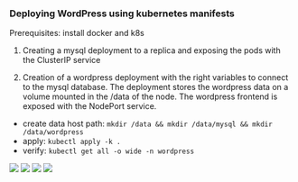 
### Deploying WordPress using kubernetes manifests

Prerequisites: install docker and k8s

1. Creating a mysql deployment to a replica and exposing the pods with the ClusterIP service
                   
2. Creation of a wordpress deployment with the right variables to connect to the mysql database.
The deployment stores the wordpress data on a volume mounted in the /data of the node.
The wordpress frontend is exposed with the NodePort service.
- create data host path: `mkdir /data && mkdir /data/mysql && mkdir /data/wordpress`
 - apply: `kubectl apply -k .`
 - verify: `kubectl get all -o wide -n wordpress`
 
 **![](https://lh4.googleusercontent.com/AyB5gIdgvKsQv4An3s0rw16A4zSQNp2u-Y5allMZn5aYWOCGwpVNHk9IDx4F36uztcURtDvQ_RJfdXBdVvuuu6khRMPZiGqBgScAumg-1LWLHY9BLS-SqXNY1-3GtySWOAgw6QBVGTs_NEkXjOFDkTi9QU4fXdXP1WKTud8ZSxEgaWXbLPtbcGkUUA)**
 **![](https://lh4.googleusercontent.com/t2tJXNAiJrvUqb_sMrBLhqDPSGBo7HJMX-NNcBXjp52Qg4j_VLVzRv-OjI_k183GS3YAuyVZWZ-C7iCpZwKrvXM5AZ2MC37lfeGYUW8Ibb-o4jL4KZn6apDWPFrN-Z4Z-u6KBq3GTJ9GGkz7_pZLPnhxO8Qi6hsPsy2rwBiWCiiKz-UE0wqgl3jIoQ)**
 **![](https://lh3.googleusercontent.com/QkHF0M60W7mUlfmrz2dfoAAOcvEP7KPlKZXDLhKLFEXOuve3RSFlnrSCBQ6Kl6dtjdOrED6FaYorCOOfTBgmGsSdsXlKEy_l1wUSPbJH-IiAodmK-t-_qae1Xud7zFBabwz4C438Xm6Q28Atb4XL3i3Yvf9HxQqDHpmM8YiHBByT8k_KogMBx_L3RA)**
 **![](https://lh5.googleusercontent.com/Gr-HUSz0PO4rTuGXwu3hURGsWcWbnioBJSkHysRL1lFqwQ-ZGnOV8q8WJLhowPnxxh86gsrAPUMnf02wvCSvieXvWQFELjeq7-DtQfvdx5cFkp-hJuipwgayyOyVs_cSnFXimsCaiCsHhRZ8qQAeMxrF1iKuAEaeb_-7JKxUmcwu9iPdC93-rgtOiw)**
